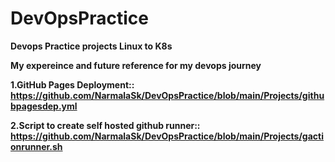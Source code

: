 # DevOpsPractice
**Devops Practice projects Linux to K8s**

**My expereince and future reference for my devops journey**

**1.GitHub Pages Deployment:: https://github.com/NarmalaSk/DevOpsPractice/blob/main/Projects/githubpagesdep.yml**

**2.Script to create self hosted github runner:: https://github.com/NarmalaSk/DevOpsPractice/blob/main/Projects/gactionrunner.sh**
